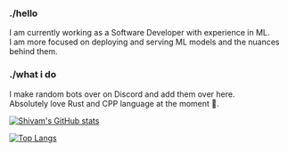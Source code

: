 ### ./hello
I am currently working as a Software Developer with experience in ML.  
I am more focused on deploying and serving ML models and the nuances behind them.  

### ./what i do
I make random bots over on Discord and add them over here.  
Absolutely love Rust and CPP language at the moment 🖤.

[![Shivam's GitHub stats](https://github-readme-stats.vercel.app/api?username=shim1998&theme=nightowl&show_icons=true)](https://github.com/anuraghazra/github-readme-stats)

[![Top Langs](https://github-readme-stats.vercel.app/api/top-langs/?username=shim1998&theme=nightowl)](https://github.com/therealspark9/github-readme-stats)
<!--
**shim1998/shim1998** is a ✨ _special_ ✨ repository because its `README.md` (this file) appears on your GitHub profile.

Here are some ideas to get you started:

- 🔭 I’m currently working on ...
- 🌱 I’m currently learning ...
- 👯 I’m looking to collaborate on ...
- 🤔 I’m looking for help with ...
- 💬 Ask me about ...
- 📫 How to reach me: ...
- 😄 Pronouns: ...
- ⚡ Fun fact: ...
-->
